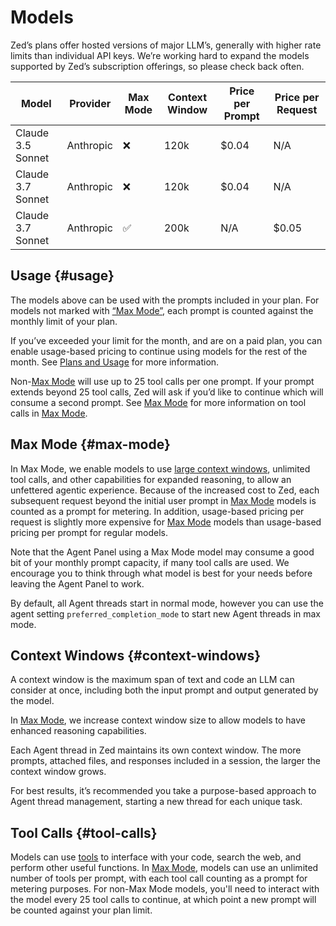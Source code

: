 # Models

Zed’s plans offer hosted versions of major LLM’s, generally with higher rate limits than individual API keys. We’re working hard to expand the models supported by Zed’s subscription offerings, so please check back often.

| Model             | Provider  | Max Mode | Context Window | Price per Prompt | Price per Request |
| ----------------- | --------- | -------- | -------------- | ---------------- | ----------------- |
| Claude 3.5 Sonnet | Anthropic | ❌       | 120k           | $0.04            | N/A               |
| Claude 3.7 Sonnet | Anthropic | ❌       | 120k           | $0.04            | N/A               |
| Claude 3.7 Sonnet | Anthropic | ✅       | 200k           | N/A              | $0.05             |

## Usage {#usage}

The models above can be used with the prompts included in your plan. For models not marked with [“Max Mode”](#max-mode), each prompt is counted against the monthly limit of your plan.

If you’ve exceeded your limit for the month, and are on a paid plan, you can enable usage-based pricing to continue using models for the rest of the month. See [Plans and Usage](./plans-and-usage.md) for more information.

Non-[Max Mode](#max-mode) will use up to 25 tool calls per one prompt. If your prompt extends beyond 25 tool calls, Zed will ask if you’d like to continue which will consume a second prompt. See [Max Mode](#max-mode) for more information on tool calls in [Max Mode](#max-mode).

## Max Mode {#max-mode}

In Max Mode, we enable models to use [large context windows](#context-windows), unlimited tool calls, and other capabilities for expanded reasoning, to allow an unfettered agentic experience. Because of the increased cost to Zed, each subsequent request beyond the initial user prompt in [Max Mode](#max-mode) models is counted as a prompt for metering. In addition, usage-based pricing per request is slightly more expensive for [Max Mode](#max-mode) models than usage-based pricing per prompt for regular models.

Note that the Agent Panel using a Max Mode model may consume a good bit of your monthly prompt capacity, if many tool calls are used. We encourage you to think through what model is best for your needs before leaving the Agent Panel to work.

By default, all Agent threads start in normal mode, however you can use the agent setting `preferred_completion_mode` to start new Agent threads in max mode.

## Context Windows {#context-windows}

A context window is the maximum span of text and code an LLM can consider at once, including both the input prompt and output generated by the model.

In [Max Mode](#max-mode), we increase context window size to allow models to have enhanced reasoning capabilities.

Each Agent thread in Zed maintains its own context window. The more prompts, attached files, and responses included in a session, the larger the context window grows.

For best results, it’s recommended you take a purpose-based approach to Agent thread management, starting a new thread for each unique task.

## Tool Calls {#tool-calls}

Models can use [tools](./tools.md) to interface with your code, search the web, and perform other useful functions. In [Max Mode](#max-mode), models can use an unlimited number of tools per prompt, with each tool call counting as a prompt for metering purposes. For non-Max Mode models, you'll need to interact with the model every 25 tool calls to continue, at which point a new prompt will be counted against your plan limit.

